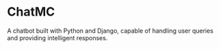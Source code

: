 # ChatMC
A chatbot built with Python and Django, capable of handling user queries and providing intelligent responses.
